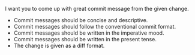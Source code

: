I want you to come up with great commit message from the given change.

- Commit messages should be concise and descriptive.
- Commit messages should follow the conventional commit format.
- Commit messages should be written in the imperative mood.
- Commit messages should be written in the present tense.
- The change is given as a diff format.

